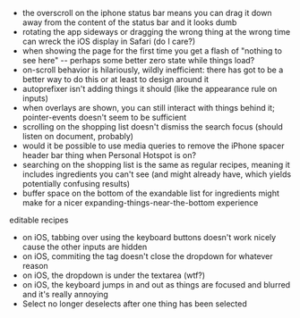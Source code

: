 - the overscroll on the iphone status bar means you can drag it down away from the content of the status bar and it looks dumb
- rotating the app sideways or dragging the wrong thing at the wrong time can wreck the iOS display in Safari (do I care?)
- when showing the page for the first time you get a flash of "nothing to see here" -- perhaps some better zero state while things load?
- on-scroll behavior is hilariously, wildly inefficient: there has got to be a better way to do this or at least to design around it
- autoprefixer isn't adding things it should (like the appearance rule on inputs)
- when overlays are shown, you can still interact with things behind it; pointer-events doesn't seem to be sufficient
- scrolling on the shopping list doesn't dismiss the search focus (should listen on document, probably)
- would it be possible to use media queries to remove the iPhone spacer header bar thing when Personal Hotspot is on?
- searching on the shopping list is the same as regular recipes, meaning it includes ingredients you can't see (and might already have, which yields potentially confusing results)
- buffer space on the bottom of the exandable list for ingredients might make for a nicer expanding-things-near-the-bottom experience

editable recipes
- on iOS, tabbing over using the keyboard buttons doesn't work nicely cause the other inputs are hidden
- on iOS, commiting the tag doesn't close the dropdown for whatever reason
- on iOS, the dropdown is under the textarea (wtf?)
- on iOS, the keyboard jumps in and out as things are focused and blurred and it's really annoying
- Select no longer deselects after one thing has been selected

